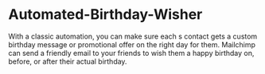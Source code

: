 # Automated-Birthday-Wisher
With a classic automation, you can make sure each s contact gets a custom birthday message or promotional offer on the right day for them. Mailchimp can send a friendly email to your friends to wish them a happy birthday on, before, or after their actual birthday.
